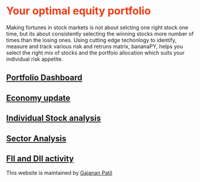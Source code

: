 
# <span style="color:#f03c15">Your optimal equity portfolio</span>

Making fortunes in stock markets is not about selcting one right stock one time, but its about consistently selecting the winning stocks more number of times than the losing ones. Using cutting edge techonlogy to identify, measure and track various risk and retruns matrix, bananaPY, helps you select the right mix of stocks and the portfoio allocation which suits your individual risk appetite.

## [Portfolio Dashboard](https://bananapy.github.io/portfolios/sample)


## [Economy update](https://bananapy.github.io/fii/dec19)



## [Individual Stock analysis](https://bananapy.github.io/stocks/hawkincook)


## [Sector Analysis](https://bananapy.github.io/sector/power)



## [FII and DII activity](https://bananapy.github.io/fii/dec19)




This website is maintained by [Gajanan Patil](https://www.linkedin.com/in/patilgajanan/)
